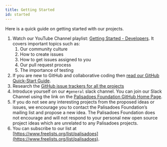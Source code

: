 ```yaml
---
title: Getting Started
id: started
---
```


Here is a quick guide on getting started with our projects.

1. Watch our YouTube Channel playlist: [Getting Started - Developers](https://www.youtube.com/watch?v=YpBUoHxEeyg&list=PLv50qHwThlJUIzscg9a80a9-HmAlmUdCF&pp=gAQB). It covers important topics such as:
    1. Our community culture
    2. How to create issues
    3. How to get issues assigned to you
    4. Our pull request process
    5. The importance of testing
2. If you are new to GitHub and collaborative coding then [read our GitHub Quick-Start Guide](../git-guide/quickstart).
3. Research the [GitHub issue trackers for all the projects](../introduction/projects) 
4. Introduce yourself on our `#general` slack channel. You can join our Slack Channel using the link on the [Palisadoes Foundation GitHub Home Page](http://github.com/PalisadoesFoundation).
5.  If you do not see any interesting projects from the proposed ideas or issues, we encourage you to contact the Palisadoes Foundation’s mailing list and propose a new idea. The Palisadoes Foundation does not encourage and will not respond to your personal new open source project ideas which are unrelated to any Palisadoes projects.
6.  You can subscribe to our list at [https://www.freelists.org/list/palisadoes](https://www.freelists.org/list/palisadoes).
